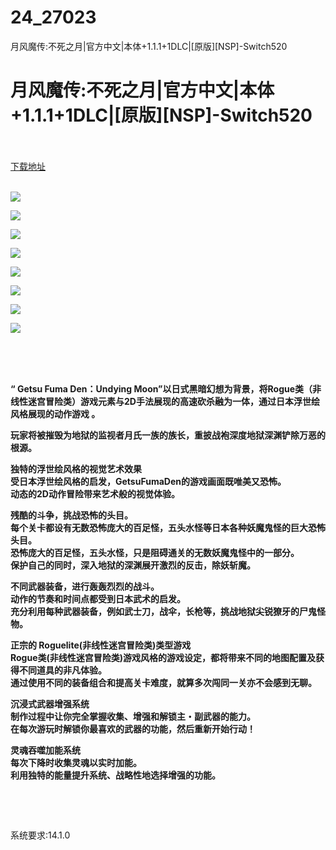 # 24_27023
月风魔传:不死之月|官方中文|本体+1.1.1+1DLC|[原版][NSP]-Switch520
# 月风魔传:不死之月|官方中文|本体+1.1.1+1DLC|[原版][NSP]-Switch520
 <br/></br>
[下载地址](https://www.switch520.cc/article/27023 "下载地址")
<br/></br>

<p><strong><img src="https://www.switch520.cc/muke_img/upload_art_editor_20210516-1_5b125cdc168f053d82f01a98f5e60773.jpg"></strong></p>
<p><strong><img src="https://www.switch520.cc/muke_img/upload_art_editor_20210516-1_b565c1968ba0a71fce4b82fd7c8f3535.jpg"></strong></p>
<p><strong><img src="https://www.switch520.cc/muke_img/upload_art_editor_20210516-1_714544463a4d933ceb9d221de3760a65.jpg"></strong></p>
<p><strong><img src="https://www.switch520.cc/muke_img/upload_art_editor_20210516-1_d1fa6d7176667b998c6353bee0875592.jpg"></strong></p>
<p><strong><img src="https://www.switch520.cc/muke_img/upload_art_editor_20210516-1_6b60329beca400056d7c3f53082030cf.jpg"></strong></p>
<p><strong><img src="https://www.switch520.cc/muke_img/upload_art_editor_20210516-1_b058cd65ae906ed48ef5910f8c2525c0.jpg"></strong></p>
<p><strong><img src="https://www.switch520.cc/muke_img/upload_art_editor_20210516-1_2890a5b4adea617bcec3ef4a71c08d43.jpg"></strong></p>
<p><strong><img src="https://www.switch520.cc/muke_img/upload_art_editor_20210516-1_bc0474853120f5a10e591fd5388d419e.jpg">&nbsp;</strong></p>
<p>&nbsp;</p>
<p>&nbsp;</p>
<p><strong>“ Getsu Fuma Den：Undying Moon”以日式黑暗幻想为背景，将Rogue类（非线性迷宫冒险类）游戏元素与2D手法展现的高速砍杀融为一体，通过日本浮世绘风格展现的动作游戏 。</strong></p>
<p><strong>玩家将被摧毁为地狱的监视者月氏一族的族长，重披战袍深度地狱深渊铲除万恶的根源。</strong></p>
<p><strong>独特的浮世绘风格的视觉艺术效果</strong><br>
<strong>受日本浮世绘风格的启发，GetsuFumaDen的游戏画面既唯美又恐怖。</strong><br>
<strong>动态的2D动作冒险带来艺术般的视觉体验。</strong></p>
<p><strong>残酷的斗争，挑战恐怖的头目。</strong><br>
<strong>每个关卡都设有无数恐怖庞大的百足怪，五头水怪等日本各种妖魔鬼怪的巨大恐怖头目。</strong><br>
<strong>恐怖庞大的百足怪，五头水怪，只是阻碍通关的无数妖魔鬼怪中的一部分。</strong><br>
<strong>保护自己的同时，深入地狱的深渊展开激烈的反击，除妖斩魔。</strong></p>
<p><strong>不同武器装备，进行轰轰烈烈的战斗。</strong><br>
<strong>动作的节奏和时间点都受到日本武术的启发。</strong><br>
<strong>充分利用每种武器装备，例如武士刀，战伞，长枪等，挑战地狱尖锐獠牙的尸鬼怪物。</strong></p>
<p><strong>正宗的 Roguelite(非线性迷宫冒险类)类型游戏</strong><br>
<strong>Rogue类(非线性迷宫冒险类)游戏风格的游戏设定，都将带来不同的地图配置及获得不同道具的非凡体验。</strong><br>
<strong>通过使用不同的装备组合和提高关卡难度，就算多次闯同一关亦不会感到无聊。</strong></p>
<p><strong>沉浸式武器增强系统</strong><br>
<strong>制作过程中让你完全掌握收集、增强和解锁主・副武器的能力。</strong><br>
<strong>在每次游玩时解锁你最喜欢的武器的功能，然后重新开始行动！</strong></p>
<p><strong>灵魂吞噬加能系统</strong><br>
<strong>每次下降时收集灵魂以实时加能。</strong><br>
<strong>利用独特的能量提升系统、战略性地选择增强的功能。</strong></p>
<p>&nbsp;</p>
<p>&nbsp;</p>
<p>系统要求:14.1.0</p>



